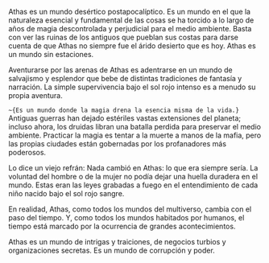 Athas es un mundo desértico postapocalíptico. Es un mundo en el que la naturaleza esencial y fundamental de las cosas se ha torcido a lo largo de años de magia descontrolada y perjudicial para el medio ambiente. Basta con ver las ruinas de los antiguos que pueblan sus costas para darse cuenta de que Athas no siempre fue el árido desierto que es hoy. Athas es un mundo sin estaciones.

Aventurarse por las arenas de Athas es adentrarse en un mundo de salvajismo y esplendor que bebe de distintas tradiciones de fantasía y narración. La simple supervivencia bajo el sol rojo intenso es a menudo su propia aventura.

`~{Es un mundo donde la magia drena la esencia misma de la vida.}` Antiguas guerras han dejado estériles vastas extensiones del planeta; incluso ahora, los druidas libran una batalla perdida para preservar el medio ambiente. Practicar la magia es tentar a la muerte a manos de la mafia, pero las propias ciudades están gobernadas por los profanadores más poderosos.

Lo dice un viejo refrán: Nada cambió en Athas: lo que era siempre sería. La voluntad del hombre o de la mujer no podía dejar una huella duradera en el mundo. Estas eran las leyes grabadas a fuego en el entendimiento de cada niño nacido bajo el sol rojo sangre.

En realidad, Athas, como todos los mundos del multiverso, cambia con el paso del tiempo. Y, como todos los mundos habitados por humanos, el tiempo está marcado por la ocurrencia de grandes acontecimientos.

Athas es un mundo de intrigas y traiciones, de negocios turbios y organizaciones secretas. Es un mundo de corrupción y poder.